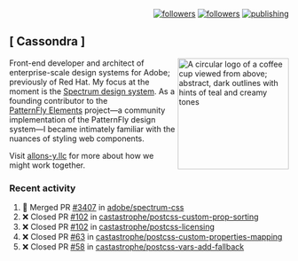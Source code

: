 <p align="right"><a rel="me" href="https://front-end.social/@castastrophe">
    <img alt="followers" title="Follow me on Mastodon" src="https://img.shields.io/mastodon/follow/109297102751309835?domain=https%3A%2F%2Ffront-end.social&label=Follow&logo=mastodon&logoColor=white&style=for-the-badge&labelColor=008080&color=006969"/></a>
  <a href="https://codepen.io/castastrophe/">
    <img alt="followers" title="Follow me on CodePen" src="https://img.shields.io/badge/23-1?color=640464&labelColor=7c007c&style=for-the-badge&logo=codepen&label=Follow"/></a>
<a href="https://castastrophe.medium.com/">
    <img alt="publishing" title="View articles on Medium" src="https://img.shields.io/badge/107-1?color=666&labelColor=444&label=subscribe&logo=medium&logoColor=white&style=for-the-badge"/></a>
</p>

## [&nbsp;Cassondra&nbsp;]

<img align="right" src="https://github-production-user-asset-6210df.s3.amazonaws.com/1840295/253016758-ba468774-1cd3-42c2-8f43-947b5eeb5edf.png" height="200" alt="A circular logo of a coffee cup viewed from above; abstract, dark outlines with hints of teal and creamy tones">

Front-end developer and architect of enterprise-scale design systems for Adobe; previously of Red Hat. My focus at the moment is the [Spectrum design system](https://github.com/adobe/spectrum-css). As a founding contributor to the [PatternFly&nbsp;Elements](https://github.com/patternfly/patternfly-elements) project&mdash;a community implementation of the PatternFly design system&mdash;I became intimately familiar with the nuances of styling web components.

Visit [allons-y.llc](http://allons-y.llc/) for more about how we might work together.

### Recent activity

<!--START_SECTION:activity-->
1. 🎉 Merged PR [#3407](https://github.com/adobe/spectrum-css/pull/3407) in [adobe/spectrum-css](https://github.com/adobe/spectrum-css)
2. ❌ Closed PR [#102](https://github.com/castastrophe/postcss-custom-prop-sorting/pull/102) in [castastrophe/postcss-custom-prop-sorting](https://github.com/castastrophe/postcss-custom-prop-sorting)
3. ❌ Closed PR [#102](https://github.com/castastrophe/postcss-licensing/pull/102) in [castastrophe/postcss-licensing](https://github.com/castastrophe/postcss-licensing)
4. ❌ Closed PR [#63](https://github.com/castastrophe/postcss-custom-properties-mapping/pull/63) in [castastrophe/postcss-custom-properties-mapping](https://github.com/castastrophe/postcss-custom-properties-mapping)
5. ❌ Closed PR [#58](https://github.com/castastrophe/postcss-vars-add-fallback/pull/58) in [castastrophe/postcss-vars-add-fallback](https://github.com/castastrophe/postcss-vars-add-fallback)
<!--END_SECTION:activity-->

